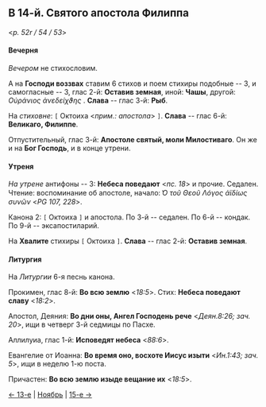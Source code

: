 ## В 14-й. Святого апостола Филиппа

<*p. 52r / 54 / 53*>

#### Вечерня

*Вечером* не стихословим. 

А на **Господи воззвах** ставим 6 стихов и поем стихиры подобные -- 3, 
и самогласные -- 3, глас 2-й: **Оставив земная**, иной: **Чашы**, другой: *Οὐράνιος ἀνεδείχϑης* . 
**Слава** -- глас 3-й: **Рыб**.   

На *стиховне*: `[` Октоиха <*прим.: апостола*> `]`. 
**Слава** -- глас 6-й: **Великаго, Филиппе**.  

Отпустительный, глас 3-й: **Апостоле святый, моли Милостиваго**. 
Он же и на **Бог Господь**, и в конце утрени. 

#### Утреня

*На утрене* антифоны -- 3: **Небеса поведают** <*пс. 18*> и прочие. 
Седален. 
Чтение: воспоминание об апостоле, начало: *̔Ο τοῦ Θεοῦ Λόγος ἀϊδίως συνῶν* <*PG 107, 228*>.  

Канона 2: `[` Октоиха `]` и апостола. 
По 3-й -- седален. 
По 6-й -- кондак. 
По 9-й -- эксапостиларий.   

На **Хвалите** стихиры `[` Октоиха `]`. 
**Слава** -- глас 2-й: **Оставив земная**.  

#### Литургия 

На *Литургии* 6-я песнь канона. 

Прокимен, глас 8-й: **Во всю землю** <*18:5*>. 
Стих: **Небеса поведают славу** <*18:2*>. 

Апостол, Деяния: **Во дни оны, Ангел Господень рече** <*Деян.8:26; зач. 20*>, ищи в четверг 3-й седмицы по Пасхе. 

Аллилуиа, глас 1-й: **Исповедят небеса** <*88:6*>. 

Евангелие от Иоанна: **Во время оно, восхоте Иисус изыти** <*Ин.1:43; зач. 5*>, ищи в неделю 1-ю поста.

Причастен: **Во всю землю изыде вещание их** <*18:5*>. 

[← 13-е](11_13_MES.ru.md) | [Ноябрь](README.md#14-й) | [15-е →](11_15_MES.ru.md)
